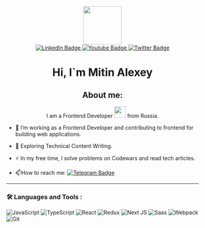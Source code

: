 <div id="header" align="center" margin="50">
  <img src="https://media.giphy.com/media/du3J3cXyzhj75IOgvA/giphy.gif" width="100"/>
</div>


<div id="badges" align="center">
  <a href="https://linkedin.com/in/alexey-mitin">
    <img src="https://img.shields.io/badge/LinkedIn-blue?style=for-the-badge&logo=linkedin&logoColor=white" alt="LinkedIn Badge"/>
  </a>
  <a href="https://t.me/n1kaka">
    <img src="https://img.shields.io/badge/Telegram-blue?style=for-the-badge&logo=youtube&logoColor=white" alt="Youtube Badge"/>
  </a>
  <a href="https://www.codewars.com/users/Alexeymitin">
    <img src="https://img.shields.io/badge/Codewars-red?style=for-the-badge&logo=twitter&logoColor=white" alt="Twitter Badge"/>
  </a>
</div>

<div id="header" align="center">
  <h1 align="center">
  Hi, I`m Mitin Alexey   
  </h1> 
</div>

<div align="center">
  <h2 align="center">
  About me:
  </h2> 
  <span align="center">
  I am a Frontend Developer <img src="https://media.giphy.com/media/WUlplcMpOCEmTGBtBW/giphy.gif" width="30"> from Russia.
  </span> 
</div>


- :telescope: I’m working as a Frontend Developer and contributing to frontend for building web applications.

- :seedling: Exploring Technical Content Writing.

- :zap: In my free time, I solve problems on Codewars and read tech articles.

- :mailbox:How to reach me: [![Telegram Badge](https://img.shields.io/badge/-n1kaka-blue?style=flat&logo=Telegram&logoColor=white)](https://t.me/n1kaka)

---

### :hammer_and_wrench: Languages and Tools :
![JavaScript](https://img.shields.io/badge/JavaScript-F7DF1E?style=for-the-badge&logo=javascript&logoColor=black)
![TypeScript](https://img.shields.io/badge/TypeScript-316192?style=for-the-badge&logo=typescript&logoColor=white)
![React](https://img.shields.io/badge/react-%2320232a.svg?style=for-the-badge&logo=react&logoColor=%2361DAFB)
![Redux](https://img.shields.io/badge/redux-%23593d88.svg?style=for-the-badge&logo=redux&logoColor=white)
![Next JS](https://img.shields.io/badge/Next-black?style=for-the-badge&logo=next.js&logoColor=white)
![Saas](https://img.shields.io/badge/saas-%CC6699.svg?style=for-the-badge&logo=saas&logoColor=black)
![Webpack](https://img.shields.io/badge/webpack-%238DD6F9.svg?style=for-the-badge&logo=webpack&logoColor=black)
![Git](https://img.shields.io/badge/Git-%238DD6F9.svg?style=for-the-badge&logo=git&logoColor=black)
